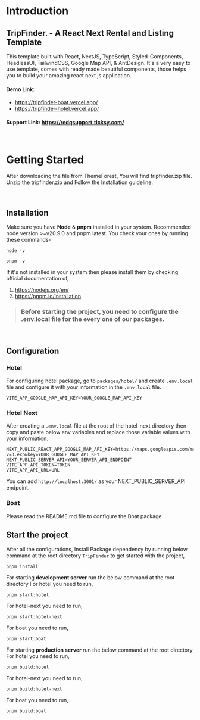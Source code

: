 # Introduction

## TripFinder. - A React Next Rental and Listing Template

This template built with React, NextJS, TypeScript, Styled-Components, HeadlessUI, TailwindCSS, Google Map API, & AntDesign. It's a very easy to use template, comes with ready made beautiful components, those helps you to build your amazing react next js application.

#### Demo Link:

- https://tripfinder-boat.vercel.app/
- https://tripfinder-hotel.vercel.app/

#### Support Link: https://redqsupport.ticksy.com/

<br>

# Getting Started

After downloading the file from ThemeForest, You will find tripfinder.zip file. Unzip the tripfinder.zip and Follow the Installation guideline.

<br>

## Installation

Make sure you have **Node** & **pnpm** installed in your system. Recommended node version >=v20.9.0 and pnpm latest. You check your ones by running these commands-

```
node -v

pnpm -v
```

If it's not installed in your system then please install them by checking official documentation of,

1. https://nodejs.org/en/
2. https://pnpm.io/installation

> ### Before starting the project, you need to configure the .env.local file for the every one of our packages.

<br/>

## Configuration

### Hotel

For configuring hotel package, go to `packages/hotel/` and create `.env.local` file and configure it with your information in the `.env.local` file.

```
VITE_APP_GOOGLE_MAP_API_KEY=YOUR_GOOGLE_MAP_API_KEY
```

### Hotel Next

After creating a `.env.local` file at the root of the hotel-next directory then copy and paste below env variables and replace those variable values with your information.

```
NEXT_PUBLIC_REACT_APP_GOOGLE_MAP_API_KEY=https://maps.googleapis.com/maps/api/js?v=3.exp&key=YOUR_GOOGLE_MAP_API_KEY
NEXT_PUBLIC_SERVER_API=YOUR_SERVER_API_ENDPOINT
VITE_APP_API_TOKEN=TOKEN
VITE_APP_API_URL=URL
```

You can add `http://localhost:3001/` as your NEXT_PUBLIC_SERVER_API endpoint.

### Boat

Please read the README.md file to configure the Boat package

## Start the project

After all the configurations, Install Package dependency by running below command at the root directory `TripFinder` to get started with the project,

```
pnpm install
```

For starting **development server** run the below command at the root directory
For hotel you need to run,

```
pnpm start:hotel
```

For hotel-next you need to run,

```
pnpm start:hotel-next
```

For boat you need to run,

```
pnpm start:boat
```

For starting **production server** run the below command at the root directory
For hotel you need to run,

```
pnpm build:hotel
```

For hotel-next you need to run,

```
pnpm build:hotel-next
```

For boat you need to run,

```
pnpm build:boat
```

